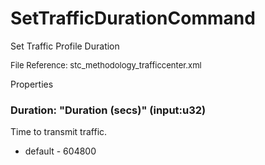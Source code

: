 # SetTrafficDurationCommand

Set Traffic Profile Duration

<font size="2">File Reference: stc_methodology_trafficcenter.xml</font>

<text>Properties</text>

### Duration: "Duration (secs)" (input:u32)

Time to transmit traffic.

* default - 604800
